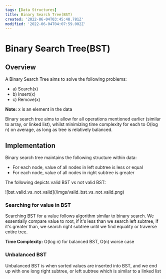 ```yaml
---
tags: [Data Structures]
title: Binary Search Tree(BST)
created: '2022-06-04T03:45:48.781Z'
modified: '2022-06-04T04:07:59.002Z'
---
```


# Binary Search Tree(BST)

## Overview
<p> A Binary Search Tree aims to solve the following problems:
<ul>
  <li>a) Search(x) </li>
  <li>b) Insert(x) </li>
  <li>c) Remove(x) </li>
</ul>
<p> <b>Note:</b> x is an element in the data </p>
<p> Binary search tree aims to allow for all operations mentioned earlier (similar to array, or linked list), whilst minimizing time complexity for each to O(log n) on average, as long as tree is relatively balanced.

## Implementation
<p> Binary search tree maintains the following structure within data:
<ul>
  <li>For each node, value of all nodes in left subtree is less or equal</li>
  <li>For each node, value of all nodes in right subtree is greater</li>
</ul>
<p>The following depicts valid BST vs not valid BST: </p>
![bst_valid_vs_not_valid](/imgs/valid_bst_vs_not_valid.png)



### Searching for value in BST
<p> Searching BST for a value follows algorithm similar to binary search. We essentially compare value to root, if it's less than we search left subtree, if it's greater than, we search right subtree until we find equality or traverse entire tree. </p>
<p> <b>Time Complexity:</b> O(log n) for balanced BST, O(n) worse case

### Unbalanced BST
<p> Unbalanced BST is when sorted values are inserted into BST, and we end up with one long right subtree, or left subtree which is similar to a linked list </p>




